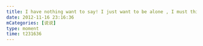 ```yaml
---
title: I have nothing want to say! I just want to be alone , I must think why I failed the English exam . 🌙
date: 2012-11-16 23:16:36
mCategories: [说说]
type: moment
time: t231636
---
```



